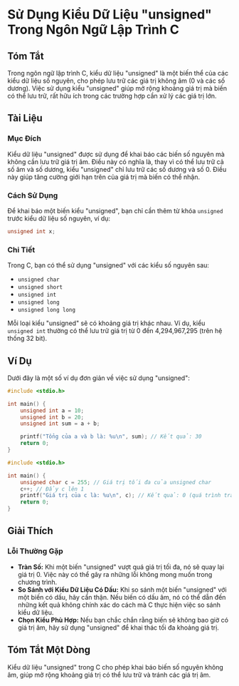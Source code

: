<!--
Meta Description: # Sử Dụng Kiểu Dữ Liệu "unsigned" Trong Ngôn Ngữ Lập Trình C ## Tóm Tắt Trong ngôn ngữ lập trình C, kiểu dữ liệu "unsigned" là một biến thể của các ki...
Meta Keywords: unsigned, kiểu, giá, trị, biến
-->

# Sử Dụng Kiểu Dữ Liệu "unsigned" Trong Ngôn Ngữ Lập Trình C

## Tóm Tắt
Trong ngôn ngữ lập trình C, kiểu dữ liệu "unsigned" là một biến thể của các kiểu dữ liệu số nguyên, cho phép lưu trữ các giá trị không âm (0 và các số dương). Việc sử dụng kiểu "unsigned" giúp mở rộng khoảng giá trị mà biến có thể lưu trữ, rất hữu ích trong các trường hợp cần xử lý các giá trị lớn.

## Tài Liệu
### Mục Đích
Kiểu dữ liệu "unsigned" được sử dụng để khai báo các biến số nguyên mà không cần lưu trữ giá trị âm. Điều này có nghĩa là, thay vì có thể lưu trữ cả số âm và số dương, kiểu "unsigned" chỉ lưu trữ các số dương và số 0. Điều này giúp tăng cường giới hạn trên của giá trị mà biến có thể nhận.

### Cách Sử Dụng
Để khai báo một biến kiểu "unsigned", bạn chỉ cần thêm từ khóa `unsigned` trước kiểu dữ liệu số nguyên, ví dụ:

```c
unsigned int x;
```

### Chi Tiết
Trong C, bạn có thể sử dụng "unsigned" với các kiểu số nguyên sau:
- `unsigned char`
- `unsigned short`
- `unsigned int`
- `unsigned long`
- `unsigned long long`

Mỗi loại kiểu "unsigned" sẽ có khoảng giá trị khác nhau. Ví dụ, kiểu `unsigned int` thường có thể lưu trữ giá trị từ 0 đến 4,294,967,295 (trên hệ thống 32 bit).

## Ví Dụ
Dưới đây là một số ví dụ đơn giản về việc sử dụng "unsigned":

```c
#include <stdio.h>

int main() {
    unsigned int a = 10;
    unsigned int b = 20;
    unsigned int sum = a + b;

    printf("Tổng của a và b là: %u\n", sum); // Kết quả: 30
    return 0;
}
```

```c
#include <stdio.h>

int main() {
    unsigned char c = 255; // Giá trị tối đa của unsigned char
    c++; // Đẩy c lên 1
    printf("Giá trị của c là: %u\n", c); // Kết quả: 0 (quá trình tràn số)
    return 0;
}
```

## Giải Thích
### Lỗi Thường Gặp
- **Tràn Số:** Khi một biến "unsigned" vượt quá giá trị tối đa, nó sẽ quay lại giá trị 0. Việc này có thể gây ra những lỗi không mong muốn trong chương trình.
- **So Sánh với Kiểu Dữ Liệu Có Dấu:** Khi so sánh một biến "unsigned" với một biến có dấu, hãy cẩn thận. Nếu biến có dấu âm, nó có thể dẫn đến những kết quả không chính xác do cách mà C thực hiện việc so sánh kiểu dữ liệu.
- **Chọn Kiểu Phù Hợp:** Nếu bạn chắc chắn rằng biến sẽ không bao giờ có giá trị âm, hãy sử dụng "unsigned" để khai thác tối đa khoảng giá trị.

## Tóm Tắt Một Dòng
Kiểu dữ liệu "unsigned" trong C cho phép khai báo biến số nguyên không âm, giúp mở rộng khoảng giá trị có thể lưu trữ và tránh các giá trị âm.